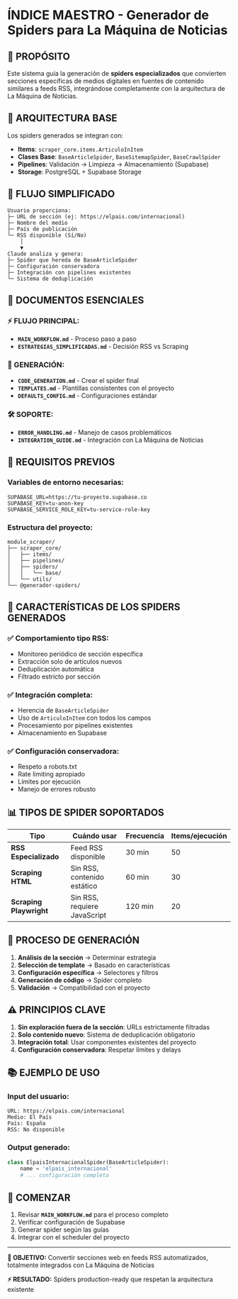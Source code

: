 # ÍNDICE MAESTRO - Generador de Spiders para La Máquina de Noticias

## 🎯 PROPÓSITO

Este sistema guía la generación de **spiders especializados** que convierten secciones específicas de medios digitales en fuentes de contenido similares a feeds RSS, integrándose completamente con la arquitectura de La Máquina de Noticias.

## 📖 ARQUITECTURA BASE

Los spiders generados se integran con:
- **Items**: `scraper_core.items.ArticuloInItem`
- **Clases Base**: `BaseArticleSpider`, `BaseSitemapSpider`, `BaseCrawlSpider`
- **Pipelines**: Validación → Limpieza → Almacenamiento (Supabase)
- **Storage**: PostgreSQL + Supabase Storage

## 🚀 FLUJO SIMPLIFICADO

```
Usuario proporciona:
├─ URL de sección (ej: https://elpais.com/internacional)
├─ Nombre del medio
├─ País de publicación
└─ RSS disponible (Sí/No)
    │
    ▼
Claude analiza y genera:
├─ Spider que hereda de BaseArticleSpider
├─ Configuración conservadora
├─ Integración con pipelines existentes
└─ Sistema de deduplicación
```

## 📑 DOCUMENTOS ESENCIALES

### **⚡ FLUJO PRINCIPAL:**
- **`MAIN_WORKFLOW.md`** - Proceso paso a paso
- **`ESTRATEGIAS_SIMPLIFICADAS.md`** - Decisión RSS vs Scraping

### **🎯 GENERACIÓN:**
- **`CODE_GENERATION.md`** - Crear el spider final
- **`TEMPLATES.md`** - Plantillas consistentes con el proyecto
- **`DEFAULTS_CONFIG.md`** - Configuraciones estándar

### **🛠️ SOPORTE:**
- **`ERROR_HANDLING.md`** - Manejo de casos problemáticos
- **`INTEGRATION_GUIDE.md`** - Integración con La Máquina de Noticias

## 🔧 REQUISITOS PREVIOS

### **Variables de entorno necesarias:**
```env
SUPABASE_URL=https://tu-proyecto.supabase.co
SUPABASE_KEY=tu-anon-key
SUPABASE_SERVICE_ROLE_KEY=tu-service-role-key
```

### **Estructura del proyecto:**
```
module_scraper/
├── scraper_core/
│   ├── items/
│   ├── pipelines/
│   ├── spiders/
│   │   └── base/
│   └── utils/
└── @generador-spiders/
```

## 🎯 CARACTERÍSTICAS DE LOS SPIDERS GENERADOS

### **✅ Comportamiento tipo RSS:**
- Monitoreo periódico de sección específica
- Extracción solo de artículos nuevos
- Deduplicación automática
- Filtrado estricto por sección

### **✅ Integración completa:**
- Herencia de `BaseArticleSpider`
- Uso de `ArticuloInItem` con todos los campos
- Procesamiento por pipelines existentes
- Almacenamiento en Supabase

### **✅ Configuración conservadora:**
- Respeto a robots.txt
- Rate limiting apropiado
- Límites por ejecución
- Manejo de errores robusto

## 📊 TIPOS DE SPIDER SOPORTADOS

| Tipo | Cuándo usar | Frecuencia | Items/ejecución |
|------|-------------|------------|-----------------|
| **RSS Especializado** | Feed RSS disponible | 30 min | 50 |
| **Scraping HTML** | Sin RSS, contenido estático | 60 min | 30 |
| **Scraping Playwright** | Sin RSS, requiere JavaScript | 120 min | 20 |

## 🔄 PROCESO DE GENERACIÓN

1. **Análisis de la sección** → Determinar estrategia
2. **Selección de template** → Basado en características
3. **Configuración específica** → Selectores y filtros
4. **Generación de código** → Spider completo
5. **Validación** → Compatibilidad con el proyecto

## ⚠️ PRINCIPIOS CLAVE

1. **Sin exploración fuera de la sección**: URLs estrictamente filtradas
2. **Solo contenido nuevo**: Sistema de deduplicación obligatorio
3. **Integración total**: Usar componentes existentes del proyecto
4. **Configuración conservadora**: Respetar límites y delays

## 📚 EJEMPLO DE USO

### **Input del usuario:**
```
URL: https://elpais.com/internacional
Medio: El País
País: España
RSS: No disponible
```

### **Output generado:**
```python
class ElpaisInternacionalSpider(BaseArticleSpider):
    name = 'elpais_internacional'
    # ... configuración completa
```

## 🚀 COMENZAR

1. Revisar **`MAIN_WORKFLOW.md`** para el proceso completo
2. Verificar configuración de Supabase
3. Generar spider según las guías
4. Integrar con el scheduler del proyecto

---

**🎯 OBJETIVO:** Convertir secciones web en feeds RSS automatizados, totalmente integrados con La Máquina de Noticias

**⚡ RESULTADO:** Spiders production-ready que respetan la arquitectura existente
